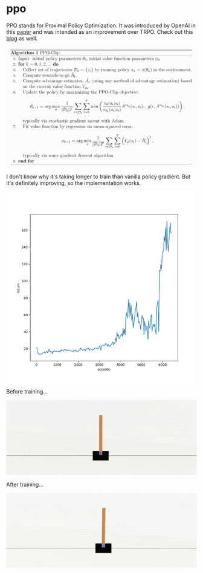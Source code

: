 # ppo

PPO stands for Proximal Policy Optimization. It was introduced by OpenAI in this [paper](https://arxiv.org/abs/1707.06347) and was intended as an improvement over TRPO. Check out this [blog](https://openai.com/blog/openai-baselines-ppo/) as well.

![](ppo.png)

I don't know why it's taking longer to train than vanilla policy gradient. But it's definitely improving, so the implementation works.

<p align="center"><img src="returns.png"></p>

Before training...

<p align="center"><img src="before.gif"></p>

After training...

<p align="center"><img src="after.gif"></p>
